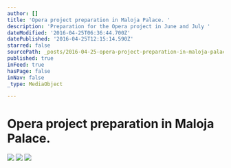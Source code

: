 ```yaml
---
author: []
title: 'Opera project preparation in Maloja Palace. '
description: 'Preparation for the Opera project in June and July '
dateModified: '2016-04-25T06:36:44.700Z'
datePublished: '2016-04-25T12:15:14.590Z'
starred: false
sourcePath: _posts/2016-04-25-opera-project-preparation-in-maloja-palace.md
published: true
inFeed: true
hasPage: false
inNav: false
_type: MediaObject

---
```

# Opera project preparation in Maloja Palace. 

![](https://the-grid-user-content.s3-us-west-2.amazonaws.com/9b0f12cf-4211-463c-be08-7f193e1c333d.jpg)
![](https://the-grid-user-content.s3-us-west-2.amazonaws.com/3505f1a5-f7c7-4361-a44b-d466f41e2cb6.jpg)
![](https://the-grid-user-content.s3-us-west-2.amazonaws.com/d7f80fca-8ae1-490a-af0b-7102dcd49cba.jpg)